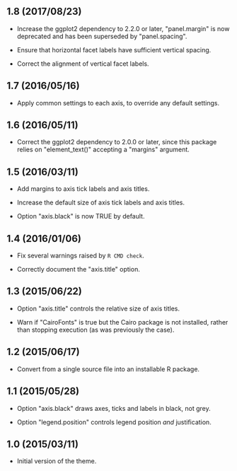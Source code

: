 1.8 (2017/08/23)
----------------

* Increase the ggplot2 dependency to 2.2.0 or later, "panel.margin" is now
  deprecated and has been superseded by "panel.spacing".

* Ensure that horizontal facet labels have sufficient vertical spacing.

* Correct the alignment of vertical facet labels.

1.7 (2016/05/16)
----------------

* Apply common settings to each axis, to override any default settings.


1.6 (2016/05/11)
----------------

* Correct the ggplot2 dependency to 2.0.0 or later, since this package relies
  on "element_text()" accepting a "margins" argument.


1.5 (2016/03/11)
----------------

* Add margins to axis tick labels and axis titles.

* Increase the default size of axis tick labels and axis titles.

* Option "axis.black" is now TRUE by default.


1.4 (2016/01/06)
----------------

* Fix several warnings raised by `R CMD check`.

* Correctly document the "axis.title" option.


1.3 (2015/06/22)
----------------

* Option "axis.title" controls the relative size of axis titles.

* Warn if "CairoFonts" is true but the Cairo package is not installed,
  rather than stopping execution (as was previously the case).


1.2 (2015/06/17)
----------------

* Convert from a single source file into an installable R package.


1.1 (2015/05/28)
----------------

* Option "axis.black" draws axes, ticks and labels in black, not grey.

* Option "legend.position" controls legend position *and* justification.


1.0 (2015/03/11)
----------------

* Initial version of the theme.

